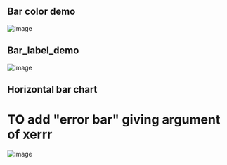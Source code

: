 Bar color demo
---
![image](https://github.com/jkm2000korea/data_visualization/assets/77305773/f99a88fa-cb67-4a35-811a-d62095bbe4eb)

Bar_label_demo
---
![image](https://github.com/jkm2000korea/data_visualization/assets/77305773/b276ebc2-fec6-4de8-a480-c3c608b1b8c5)

Horizontal bar chart
---
# TO add "error bar" giving argument of xerrr
![image](https://github.com/jkm2000korea/data_visualization/assets/77305773/5ec51f37-c867-4fa0-a92b-bcbfd0817305)
